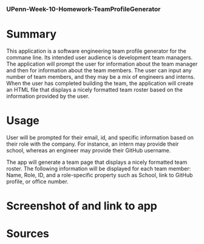 ### UPenn-Week-10-Homework-TeamProfileGenerator


# Summary

This application is a software engineering team profile generator for the commane line. Its intended user audience is development team managers. The application will prompt the user for information about the team manager and then for information about the team members. The user can input any number of team members, and they may be a mix of engineers and interns. When the user has completed building the team, the application will create an HTML file that displays a nicely formatted team roster based on the information provided by the user.


# Usage

 User will be prompted for their email, id, and specific information based on their role with the company. For instance, an intern may provide their school, whereas an engineer may provide their GitHub username.

 The app will generate a team page that displays a nicely formatted team roster. The following information will be displayed for each team member: Name, Role, ID, and a role-specific property such as School, link to GitHub profile, or office number.



# Screenshot of and link to app




# Sources